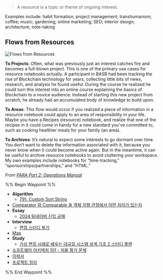 
> A resource is a topic or theme of ongoing interest.

Examples include: habit formation; project management; transhumanism; coffee; music; gardening; online marketing; SEO; interior design; architecture; note-taking

## Flows from Resources

![Flows from Resources](https://i0.wp.com/cdn-images-1.medium.com/max/800/1*prpnaRjOQM9RxtzZzDKvgQ.jpeg)

**To Projects**: Often, what was previously just an interest catches fire and becomes a full-blown project. This is one of the primary use cases for resource notebooks actually. A participant in BASB had been tracking the rise of Blockchain technology for years, collecting little bits of news, research, and analysis he found useful. During the course he realized he could turn this interest into an online course explaining the basics of Blockchain to a novice audience. Instead of starting this new project from scratch, he already had an accumulated body of knowledge to build upon.

**To Areas**: This flow would occur if you realized a piece of information in a resource notebook could apply to an area of responsibility in your life. Maybe you have a Recipes (resource) notebook, and realize that one of the recipes in it could come in handy for a new standard you’ve committed to, such as cooking healthier meals for your family (an area).

**To Archives**: It’s natural to expect some interests to go dormant over time. You don’t want to delete the information associated with it, because you never know when it could become active again. But in the meantime, it can be useful to archive resource notebooks to avoid cluttering your workspace. My own examples include notebooks for “time-tracking,” “sponsorships/partnerships,” and “HTML.”

_From [PARA Part 2: Operations Manual](https://fortelabs.co/blog/p-a-r-a-ii-operations-manual/)_


%% Begin Waypoint %%
- **Algorithm**
	- [791. Custom Sort String](./Algorithm/791.%20Custom%20Sort%20String.md)
- [Comparator 와 Comparable 을 객체 지향 관점에서 어떤 차이가 있는지](./Comparator%20%EC%99%80%20Comparable%20%EC%9D%84%20%EA%B0%9D%EC%B2%B4%20%EC%A7%80%ED%96%A5%20%EA%B4%80%EC%A0%90%EC%97%90%EC%84%9C%20%EC%96%B4%EB%96%A4%20%EC%B0%A8%EC%9D%B4%EA%B0%80%20%EC%9E%88%EB%8A%94%EC%A7%80.md)
- **Essay**
	- [2024 팀네이버 신입 공채](./Essay/2024%20%ED%8C%80%EB%84%A4%EC%9D%B4%EB%B2%84%20%EC%8B%A0%EC%9E%85%20%EA%B3%B5%EC%B1%84.md)
- **Interview**
	- [면접 스터디 복기](./Interview/%EB%A9%B4%EC%A0%91%20%EC%8A%A4%ED%84%B0%EB%94%94%20%EB%B3%B5%EA%B8%B0.md)
- [Map](./Map.md)
- **Study**
	- [가상 면접 사례로 배우는 대규모 시스템 설계 기초 2 스터디 플랜](./Study/%EA%B0%80%EC%83%81%20%EB%A9%B4%EC%A0%91%20%EC%82%AC%EB%A1%80%EB%A1%9C%20%EB%B0%B0%EC%9A%B0%EB%8A%94%20%EB%8C%80%EA%B7%9C%EB%AA%A8%20%EC%8B%9C%EC%8A%A4%ED%85%9C%20%EC%84%A4%EA%B3%84%20%EA%B8%B0%EC%B4%88%202%20%EC%8A%A4%ED%84%B0%EB%94%94%20%ED%94%8C%EB%9E%9C.md)
- [소프트웨어 아키텍처 101 - 자율 평가 문제](./%EC%86%8C%ED%94%84%ED%8A%B8%EC%9B%A8%EC%96%B4%20%EC%95%84%ED%82%A4%ED%85%8D%EC%B2%98%20101%20-%20%EC%9E%90%EC%9C%A8%20%ED%8F%89%EA%B0%80%20%EB%AC%B8%EC%A0%9C.md)
- [이력서](./%EC%9D%B4%EB%A0%A5%EC%84%9C.md)
- [프로젝트 정리](./%ED%94%84%EB%A1%9C%EC%A0%9D%ED%8A%B8%20%EC%A0%95%EB%A6%AC.md)

%% End Waypoint %%
